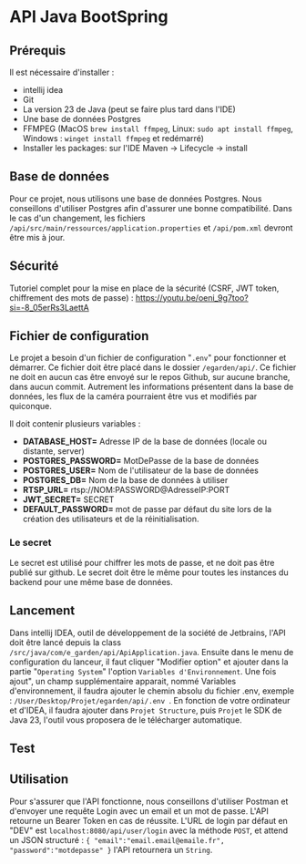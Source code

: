 # API Java BootSpring

## Prérequis
Il est nécessaire d'installer : 
- intellij idea
- Git
- La version 23 de Java (peut se faire plus tard dans l'IDE)
- Une base de données Postgres
- FFMPEG (MacOS `brew install ffmpeg`, Linux: `sudo apt install ffmpeg`, Windows : `winget install ffmpeg` et redémarré)
- Installer les packages: sur l'IDE Maven -> Lifecycle -> install
## Base de données
Pour ce projet, nous utilisons une base de données Postgres. 
Nous conseillons d'utiliser Postgres afin d'assurer une bonne compatibilité.
Dans le cas d'un changement, les fichiers `/api/src/main/ressources/application.properties` et `/api/pom.xml` devront être mis à jour.

## Sécurité
Tutoriel complet pour la mise en place de la sécurité (CSRF, JWT token, chiffrement des mots de passe) : https://youtu.be/oeni_9g7too?si=-8_05erRs3LaettA

## Fichier de configuration
Le projet a besoin d'un fichier de configuration "`.env`" pour fonctionner et démarrer. 
Ce fichier doit être placé dans le dossier `/egarden/api/`.
Ce fichier ne doit en aucun cas être envoyé sur le repos Github, sur aucune branche, dans aucun commit. 
Autrement les informations présentent dans la base de données, les flux de la caméra pourraient être vus et modifiés par quiconque.

Il doit contenir plusieurs variables :
- **DATABASE_HOST=** Adresse IP de la base de données (locale ou distante, server)
- **POSTGRES_PASSWORD=** MotDePasse de la base de données
- **POSTGRES_USER=** Nom de l'utilisateur de la base de données
- **POSTGRES_DB=** Nom de la base de données à utiliser
- **RTSP_URL=** rtsp://NOM:PASSWORD@AdresseIP:PORT
- **JWT_SECRET=** SECRET
- **DEFAULT_PASSWORD=** mot de passe par défaut du site lors de la création des utilisateurs et de la réinitialisation.

### Le secret
Le secret est utilisé pour chiffrer les mots de passe, et ne doit pas être publié sur github. 
Le secret doit être le même pour toutes les instances du backend pour une même base de données.

## Lancement 
Dans intellij IDEA, outil de développement de la société de Jetbrains, l'API doit être lancé depuis la class `/src/java/com/e_garden/api/ApiApplication.java`.
Ensuite dans le menu de configuration du lanceur, il faut cliquer "Modifier option" et ajouter dans la partie "`Operating System`" l'option `Variables d'Environnement`.
Une fois ajout", un champ supplémentaire apparait, nommé Variables d'environnement, il faudra ajouter le chemin absolu du fichier .env, exemple : `/User/Desktop/Projet/egarden/api/.env `.
En fonction de votre ordinateur et d'IDEA, il faudra ajouter dans `Projet Structure`, puis `Projet` le SDK de Java 23, l'outil vous proposera de le télécharger automatique. 

## Test

## Utilisation
Pour s'assurer que l'API fonctionne, nous conseillons d'utiliser Postman et d'envoyer une requête Login avec un email et un mot de passe. 
L'API retourne un Bearer Token en cas de réussite. 
L'URL de login par défaut en "DEV" est `localhost:8080/api/user/login` avec la méthode `POST`, et attend un JSON structuré : `{ "email":"email.email@emaile.fr", "password":"motdepasse" }` l'API retournera un `String`.